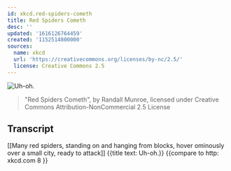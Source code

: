 ```yaml
---
id: xkcd.red-spiders-cometh
title: Red Spiders Cometh
desc: ''
updated: '1616126764459'
created: '1152514800000'
sources:
  name: xkcd
  url: 'https://creativecommons.org/licenses/by-nc/2.5/'
  license: Creative Commons 2.5
---
```

![Uh-oh.](https://imgs.xkcd.com/comics/red_spiders_cometh.jpg)
> "Red Spiders Cometh", by Randall Munroe, licensed under Creative Commons Attribution-NonCommercial 2.5 License

## Transcript
[[Many red spiders, standing on and hanging from blocks, hover ominously over a small city, ready to attack]]
{{title text: Uh-oh.}}
{{compare to http:
xkcd.com
8
}}
